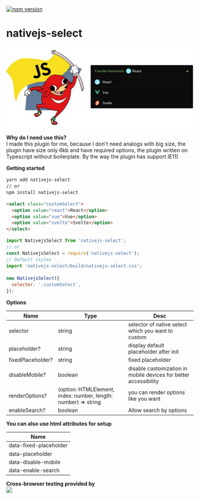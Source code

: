 [![npm version](https://badge.fury.io/js/nativejs-select.svg)](https://badge.fury.io/js/nativejs-select)

# nativejs-select

![alt text](https://github.com//FrontendMetis/nativejs-select/blob/master/devserver/img/nativejs-select.png?raw=true)

**Why do I need use this?**\
I made this plugin for me, because I don't need analogs with big size, the plugin have size only 6kb and have required options, the plugin written on Typescript without boilerplate. By the way the plugin has support IE11)

**Getting started**

```bash
yarn add nativejs-select
// or
npm install nativejs-select
```

```html
<select class="customSelect">
  <option value="react">React</option>
  <option value="vue">Vue</option>
  <option value="svelte">Svelte</option>
</select>
```

```javascript
import NativejsSelect from 'nativejs-select';
// or
const NativejsSelect = require('nativejs-select');
// Default styles
import 'nativejs-select/build/nativejs-select.css';

new NativejsSelect({
  selector: '.customSelect',
});
```

**Options**

| Name              | Type                                                           | Desc                                                             |
| ----------------- | -------------------------------------------------------------- | ---------------------------------------------------------------- |
| selector          | string                                                         | selector of native select which you want to custom               |
| placeholder?      | string                                                         | display default placeholder after init                           |
| fixedPlaceholder? | string                                                         | fixed placeholder                                                |
| disableMobile?    | boolean                                                        | disable castomization in mobile devices for better accessibility |
| renderOptions?    | (option: HTMLElement, index: number, length: number) => string | you can render options like you want                             |
| enableSearch?     | boolean                                                        | Allow search by options                                          |

**You can also use html attributes for setup**

| Name                   |
| ---------------------- |
| data-fixed-placeholder |
| data-placeholder       |
| data-disable-mobile    |
| data-enable-search     |

**Cross-browser testing provided by** \
<a href="https://www.browserstack.com/" target="_blank">
<img width="222px" src="https://i1.wp.com/www.diogonunes.com/blog/wp-content/uploads/2016/07/browserstack-logo.png?resize=840%2C276">
</a>

